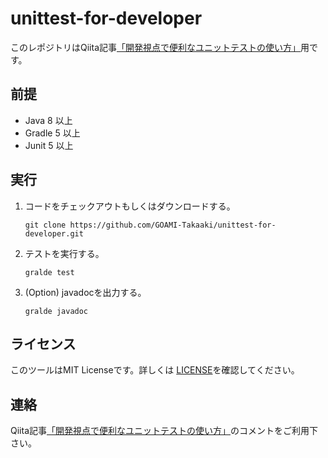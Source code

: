 # unittest-for-developer

このレポジトリはQiita記事[「開発視点で便利なユニットテストの使い方」](https://qiita.com/goamix/items/f35423265630ed68d3d2)用です。

## 前提

- Java 8 以上
- Gradle 5 以上
- Junit 5 以上

## 実行

1. コードをチェックアウトもしくはダウンロードする。
    ```
    git clone https://github.com/GOAMI-Takaaki/unittest-for-developer.git
    ```
1. テストを実行する。
    ```
    gralde test
    ```
1. (Option) javadocを出力する。
    ```
    gralde javadoc
    ```

## ライセンス

このツールはMIT Licenseです。詳しくは [LICENSE](LICENSE)を確認してください。

## 連絡

Qiita記事[「開発視点で便利なユニットテストの使い方」](https://qiita.com/goamix/items/f35423265630ed68d3d2)のコメントをご利用下さい。
